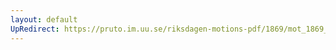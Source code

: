 ```yaml
---
layout: default
UpRedirect: https://pruto.im.uu.se/riksdagen-motions-pdf/1869/mot_1869__ak__96/mot_1869__ak__96-002.pdf
---
```

